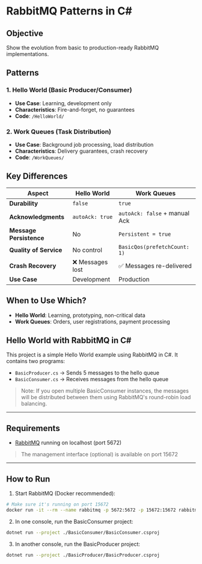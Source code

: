 # RabbitMQ Patterns in C#

## Objective
Show the evolution from basic to production-ready RabbitMQ implementations.

## Patterns

### 1. Hello World (Basic Producer/Consumer)
- **Use Case**: Learning, development only
- **Characteristics**: Fire-and-forget, no guarantees
- **Code**: `/HelloWorld/`

### 2. Work Queues (Task Distribution)  
- **Use Case**: Background job processing, load distribution
- **Characteristics**: Delivery guarantees, crash recovery
- **Code**: `/WorkQueues/`

## Key Differences

| Aspect | Hello World | Work Queues |
|--------|-------------|-------------|
| **Durability** | `false` | `true` |
| **Acknowledgments** | `autoAck: true` | `autoAck: false` + manual Ack |
| **Message Persistence** | No | `Persistent = true` |
| **Quality of Service** | No control | `BasicQos(prefetchCount: 1)` |
| **Crash Recovery** | ❌ Messages lost | ✅ Messages re-delivered |
| **Use Case** | Development | Production |

##  When to Use Which?
- **Hello World**: Learning, prototyping, non-critical data
- **Work Queues**: Orders, user registrations, payment processing

  

## Hello World with RabbitMQ in C#

This project is a simple Hello World example using RabbitMQ in C#.
It contains two programs:

- `BasicProducer.cs` → Sends 5 messages to the hello queue 
- `BasicConsumer.cs` → Receives messages from the hello queue

> Note: If you open multiple BasicConsumer instances, the messages will be distributed between them using RabbitMQ's round-robin load balancing.


---

## Requirements

- [RabbitMQ](https://www.rabbitmq.com/download.html) running on localhost (port 5672)
> The management interface (optional) is available on port 15672


---

## How to Run

1. Start RabbitMQ (Docker recommended):


```bash
# Make sure it's running on port 15672
docker run -it --rm --name rabbitmq -p 5672:5672 -p 15672:15672 rabbitmq:4-management

```
2. In one console, run the BasicConsumer project:

```bash
dotnet run --project ./BasicConsumer/BasicConsumer.csproj

```
3. In another console, run the BasicProducer project:

```bash
dotnet run --project ./BasicProducer/BasicProducer.csproj

```


